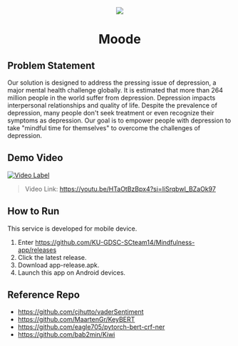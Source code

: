 <p align="center">
  <img src="https://github.com/KU-GDSC-SCteam14/Mindfulness-app/assets/147135593/ba604e4d-e6f0-4465-b852-65d1e6224f7f">
</p>

<div align="center">
  <h1>Moode</h1>
</div>


## Problem Statement
Our solution is designed to address the pressing issue of depression, a major mental health challenge globally. It is estimated that more than 264 million people in the world suffer from depression. Depression impacts interpersonal relationships and quality of life. Despite the prevalence of depression, many people don't seek treatment or even recognize their symptoms as depression. Our goal is to empower people with depression to take "mindful time for themselves" to overcome the challenges of depression.


## Demo Video
[![Video Label](http://img.youtube.com/vi/HTaOtBzBpx4/0.jpg)](https://youtu.be/HTaOtBzBpx4)
> Video Link: https://youtu.be/HTaOtBzBpx4?si=IiSrqbwl_BZaOk97

## How to Run

This service is developed for mobile device.

1. Enter https://github.com/KU-GDSC-SCteam14/Mindfulness-app/releases
2. Click the latest release.
3. Download app-release.apk.
4. Launch this app on Android devices.

## Reference Repo
* https://github.com/cjhutto/vaderSentiment
* https://github.com/MaartenGr/KeyBERT
* https://github.com/eagle705/pytorch-bert-crf-ner
* https://github.com/bab2min/Kiwi
